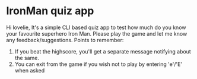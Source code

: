 # IronMan quiz app

Hi lovelie, It's a simple CLI based quiz app to test how much do you know your favourite superhero Iron Man. Please play the game and let me know any feedback/suggestions.
Points to remember:

1. If you beat the highscore, you'll get a separate message notifying about the same.
1. You can exit from the game if you wish not to play by entering 'e'/'E' when asked